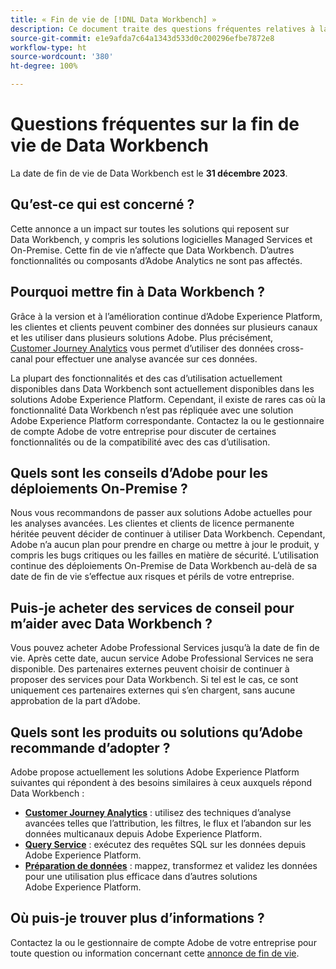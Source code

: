 ```yaml
---
title: « Fin de vie de [!DNL Data Workbench] »
description: Ce document traite des questions fréquentes relatives à la fin de vie de  [!DNL Data Workbench].
source-git-commit: e1e9afda7c64a1343d533d0c200296efbe7872e8
workflow-type: ht
source-wordcount: '380'
ht-degree: 100%

---
```



# Questions fréquentes sur la fin de vie de Data Workbench

La date de fin de vie de Data Workbench est le **31 décembre 2023**.

## Qu’est-ce qui est concerné ?

Cette annonce a un impact sur toutes les solutions qui reposent sur Data Workbench, y compris les solutions logicielles Managed Services et On-Premise. Cette fin de vie n’affecte que Data Workbench. D’autres fonctionnalités ou composants d’Adobe Analytics ne sont pas affectés.

## Pourquoi mettre fin à Data Workbench ?

Grâce à la version et à l’amélioration continue d’Adobe Experience Platform, les clientes et clients peuvent combiner des données sur plusieurs canaux et les utiliser dans plusieurs solutions Adobe. Plus précisément, [Customer Journey Analytics](https://experienceleague.adobe.com/docs/analytics-platform/using/cja-landing.html?lang=fr) vous permet d’utiliser des données cross-canal pour effectuer une analyse avancée sur ces données.

La plupart des fonctionnalités et des cas d’utilisation actuellement disponibles dans Data Workbench sont actuellement disponibles dans les solutions Adobe Experience Platform. Cependant, il existe de rares cas où la fonctionnalité Data Workbench n’est pas répliquée avec une solution Adobe Experience Platform correspondante. Contactez la ou le gestionnaire de compte Adobe de votre entreprise pour discuter de certaines fonctionnalités ou de la compatibilité avec des cas d’utilisation.

## Quels sont les conseils d’Adobe pour les déploiements On-Premise ?

Nous vous recommandons de passer aux solutions Adobe actuelles pour les analyses avancées. Les clientes et clients de licence permanente héritée peuvent décider de continuer à utiliser Data Workbench. Cependant, Adobe n’a aucun plan pour prendre en charge ou mettre à jour le produit, y compris les bugs critiques ou les failles en matière de sécurité. L’utilisation continue des déploiements On-Premise de Data Workbench au-delà de sa date de fin de vie s’effectue aux risques et périls de votre entreprise.

## Puis-je acheter des services de conseil pour m’aider avec Data Workbench ?

Vous pouvez acheter Adobe Professional Services jusqu’à la date de fin de vie. Après cette date, aucun service Adobe Professional Services ne sera disponible. Des partenaires externes peuvent choisir de continuer à proposer des services pour Data Workbench. Si tel est le cas, ce sont uniquement ces partenaires externes qui s’en chargent, sans aucune approbation de la part d’Adobe.

## Quels sont les produits ou solutions qu’Adobe recommande d’adopter ?

Adobe propose actuellement les solutions Adobe Experience Platform suivantes qui répondent à des besoins similaires à ceux auxquels répond Data Workbench :

* [**Customer Journey Analytics**](https://experienceleague.adobe.com/docs/analytics-platform/using/cja-landing.html?lang=fr) : utilisez des techniques d’analyse avancées telles que l’attribution, les filtres, le flux et l’abandon sur les données multicanaux depuis Adobe Experience Platform.
* [**Query Service**](https://experienceleague.adobe.com/docs/experience-platform/query/home.html?lang=fr) : exécutez des requêtes SQL sur les données depuis Adobe Experience Platform.
* [**Préparation de données**](https://experienceleague.adobe.com/docs/experience-platform/data-prep/home.html?lang=fr) : mappez, transformez et validez les données pour une utilisation plus efficace dans d’autres solutions Adobe Experience Platform.

## Où puis-je trouver plus d’informations ?

Contactez la ou le gestionnaire de compte Adobe de votre entreprise pour toute question ou information concernant cette [annonce de fin de vie](https://express.adobe.com/page/GSu6oKOD88GAj/).
